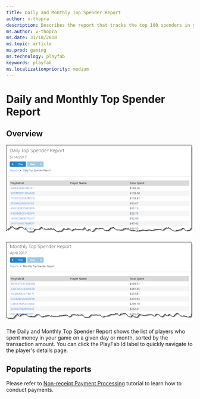 ```yaml
---
title: Daily and Monthly Top Spender Report
author: v-thopra
description: Describes the report that tracks the top 100 spenders in your game.
ms.author: v-thopra
ms.date: 31/10/2018
ms.topic: article
ms.prod: gaming
ms.technology: playfab
keywords: playfab
ms.localizationpriority: medium
---
```


# Daily and Monthly Top Spender Report

## Overview

![Daily Top Spender Report Table](media/tutorials/daily-top-spender-report-table.png)  

![Daily Top Spender Report Table](media/tutorials/monthly-top-spender-report-table.png)  

The Daily and Monthly Top Spender Report shows the list of players who spent money in your game on a given day or month, sorted by the transaction amount. You can click the PlayFab Id label to quickly navigate to the player's details page.

## Populating the reports

Please refer to [Non-receipt Payment Processing](../../commerce/economy/non-receipt-payment-processing.md) tutorial to learn how to conduct payments.
